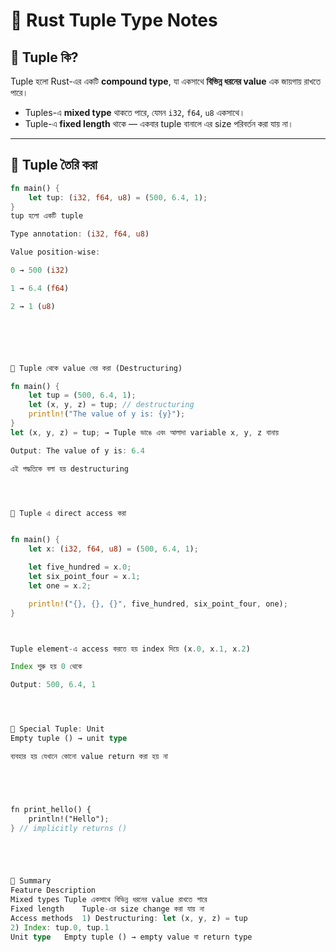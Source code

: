 # 🦀 Rust Tuple Type Notes

## 🔹 Tuple কি?

Tuple হলো Rust-এর একটি **compound type**, যা একসাথে **বিভিন্ন ধরনের value** এক জায়গায় রাখতে পারে।  

- Tuples-এ **mixed type** থাকতে পারে, যেমন `i32`, `f64`, `u8` একসাথে।  
- Tuple-এ **fixed length** থাকে — একবার tuple বানালে এর size পরিবর্তন করা যায় না।  

---



## 🔹 Tuple তৈরি করা
```rust
fn main() {
    let tup: (i32, f64, u8) = (500, 6.4, 1);
}
tup হলো একটি tuple

Type annotation: (i32, f64, u8)

Value position-wise:

0 → 500 (i32)

1 → 6.4 (f64)

2 → 1 (u8)






🔹 Tuple থেকে value বের করা (Destructuring)

fn main() {
    let tup = (500, 6.4, 1);
    let (x, y, z) = tup; // destructuring
    println!("The value of y is: {y}");
}
let (x, y, z) = tup; → Tuple ভাঙে এবং আলাদা variable x, y, z বানায়

Output: The value of y is: 6.4

এই পদ্ধতিকে বলা হয় destructuring




🔹 Tuple এ direct access করা


fn main() {
    let x: (i32, f64, u8) = (500, 6.4, 1);

    let five_hundred = x.0;
    let six_point_four = x.1;
    let one = x.2;

    println!("{}, {}, {}", five_hundred, six_point_four, one);
}



Tuple element-এ access করতে হয় index দিয়ে (x.0, x.1, x.2)

Index শুরু হয় 0 থেকে

Output: 500, 6.4, 1




🔹 Special Tuple: Unit
Empty tuple () → unit type

ব্যবহার হয় যেখানে কোনো value return করা হয় না





fn print_hello() {
    println!("Hello");
} // implicitly returns ()





🔹 Summary
Feature	Description
Mixed types	Tuple একসাথে বিভিন্ন ধরনের value রাখতে পারে
Fixed length	Tuple-এর size change করা যায় না
Access methods	1) Destructuring: let (x, y, z) = tup
2) Index: tup.0, tup.1
Unit type	Empty tuple () → empty value বা return type